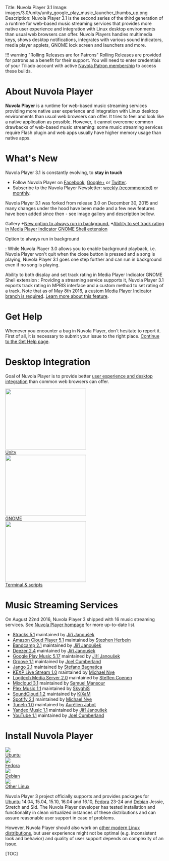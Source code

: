Title: Nuvola Player 3.1
Image: images/3.0/unity/unity_google_play_music_launcher_thumbs_up.png
Description: Nuvola Player 3.1 is the second series of the third generation of a runtime for
    web-based music streaming services that provides more native user experience and integration
    with Linux desktop environments than usual web browsers can offer. Nuvola Players handles
    multimedia keys, shows desktop notifications, integrates with various sound indicators, media
    player applets, GNOME lock screen and launchers and more.

!!! warning "Rolling Releases are for Patrons"
    Rolling Releases are provided for patrons as a benefit for their support. You will need to
    enter credentials of your Tiliado account with active
    [Nuvola Patron membership](https://tiliado.eu/nuvolaplayer/funding/)
    to access these builds.
    
About Nuvola Player
===================

**Nuvola Player** is a runtime for web-based music streaming services providing more native user
experience and integration with Linux desktop environments than usual web browsers can offer. It
tries to feel and look like a native application as possible. However, it cannot overcome common
drawbacks of web-based music streaming: some music streaming services require Flash plugin and web
apps usually have higher memory usage than native apps.

What's New
==========

Nuvola Player 3.1 is constantly evolving, to **stay in touch**

 * Follow Nuvola Player on [Facebook](https://www.facebook.com/nuvolaplayer),
    [Google+](https://plus.google.com/110794636546911932554) or
    [Twitter](https://twitter.com/NuvolaPlayer).
  * Subscribe to the Nuvola Player Newsletter: [weekly (recommended)](http://eepurl.com/bLbm5H)
    or [monthly](http://eepurl.com/bLbtM1).

Nuvola Player 3.1 was forked from release 3.0 on December 30, 2015 and many changes under the hood 
have been made and a few new features have been added since then - see image gallery and description
bellow. 

 Gallery
+[New option to always run in background.](images/3.1/features/always_run_in_background.png|256x192)
+[Ability to set track rating in Media Player Indicator GNOME Shell extension](images/3.1/features/mediaplayer_extensin_set_rating.png|256x192) 

Option to always run in background

:   While Nuvola Player 3.0 allows you to enable background playback, i.e. Nuvola Player won't quit
    when the close button is pressed and a song is playing, Nuvola Player 3.1 goes one step further
    and can run in background even if no song is playing.

Ability to both display and set track rating in Media Player Indicator GNOME Shell extension
:   Providing a streaming service supports it, Nuvola Player 3.1 exports track rating in MPRIS
    interface and a custom method to set rating of a track. Note that as of May 8th 2016,
    [a custom Media Player Indicator branch is required](:3.1/explore.html#media-player-indicator-extension).
    [Learn more about this feature](:3.1/explore.html#media-player-indicator-extension).


Get Help
========

Whenever you encounter a bug in Nuvola Player, don't hesitate to report it. First of all, it is
necessary to submit your issue to the right place. [Continue to the Get Help page](:3.1/help.html).

Desktop Integration
===================

Goal of Nuvola Player is to provide better
[user experience and desktop integration](:3.1/explore.html) than common web browsers can
offer.


<div class="row">
  <div class="col-sm-12 col-md-8">
    <div class="thumbnail">
      <a href=":3.1/explore.html#explore-unity"><img src=":images/3.0/unity/unity_google_play_music_launcher_thumbs_up[256x192].png" width="256" height="192" /></a>
      <div class="caption">
        <a class="btn btn-primary btn-block" role="button" href=":3.1/explore.html#explore-unity">Unity</a>
      </div>
    </div>
  </div>
  <div class="col-sm-12 col-md-8">
    <div class="thumbnail">
      <a href=":3.1/explore.html#explore-gnome"><img src=":images/3.0/gnome/gnome_add_to_favorites[256x192].png" width="256" height="192" /></a>
      <div class="caption">
        <a class="btn btn-primary btn-block" role="button" href=":3.1/explore.html#explore-gnome">GNOME</a>
      </div>
    </div>
  </div>
  <div class="col-sm-12 col-md-8">
    <div class="thumbnail">
      <a href=":3.1/explore.html#explore-terminal"><img src=":images/3.0/unity/unity_nuvolactl_multiple_apps[256x192].png" width="256" height="192" /></a>
      <div class="caption">
        <a class="btn btn-primary btn-block" role="button" href=":3.1/explore.html#explore-terminal">Terminal & scripts</a>
      </div>
    </div>
  </div>
</div>


Music Streaming Services
========================

On August 22nd 2016, Nuvola Player 3 shipped with 16 music streaming services.
See [Nuvola Player hompage](https://tiliado.eu/nuvolaplayer/) for more up-to-date list.

 * [8tracks 5.1](https://github.com/tiliado/nuvola-app-8tracks)
   maintained by [Jiří Janoušek](https://github.com/fenryxo)
 * [Amazon Cloud Player 5.1](https://github.com/tiliado/nuvola-app-amazon-cloud-player)
   maintained by [Stephen Herbein](https://github.com/SteVwonder)
 * [Bandcamp 2.1](https://github.com/tiliado/nuvola-app-bandcamp)
   maintained by [Jiří Janoušek](https://github.com/fenryxo)
 * [Deezer 2.4](https://github.com/tiliado/nuvola-app-deezer)
   maintained by [Jiří Janoušek](https://github.com/fenryxo)
 * [Google Play Music 5.17](https://github.com/tiliado/nuvola-app-google-play-music)
   maintained by [Jiří Janoušek](https://github.com/fenryxo)
 * [Groove 1.1](https://github.com/tiliado/nuvola-app-groove)
   maintained by [Joel Cumberland](https://github.com/jrosco)
 * [Jango 2.1](https://github.com/tiliado/nuvola-app-jango)
   maintained by [Stefano Bagnatica](https://github.com/thepisu)
 * [KEXP Live Stream 1.0](https://github.com/tiliado/nuvola-app-kexp)
   maintained by [Michael Nye](https://github.com/thenyeguy)
 * [Logitech Media Server 2.0](https://github.com/tiliado/nuvola-app-logitech-media-server)
   maintained by [Steffen Coenen](https://github.com/Tar-Dingens)
 * [Mixcloud 3.1](https://github.com/tiliado/nuvola-app-mixcloud)
   maintained by [Samuel Mansour](https://github.com/s83)
 * [Plex Music 1.1](https://github.com/tiliado/nuvola-app-plex)
   maintained by [SkyghiS](https://github.com/skyghis)
 * [SoundCloud 1.2](https://github.com/tiliado/nuvola-app-soundcloud)
   maintained by [KiXaM](https://github.com/kixam)
 * [Spotify 2.1](https://github.com/tiliado/nuvola-app-spotify)
   maintained by [Michael Nye](https://github.com/thenyeguy)
 * [TuneIn 1.0](https://github.com/tiliado/nuvola-app-tunein)
   maintained by [Aurélien Jabot](https://github.com/ajabot)
 * [Yandex Music 1.1](https://github.com/tiliado/nuvola-app-yandex-music)
   maintained by [Jiří Janoušek](https://github.com/fenryxo)
 * [YouTube 1.1](https://github.com/tiliado/nuvola-app-youtube)
   maintained by [Joel Cumberland](https://github.com/jrosco)

Install Nuvola Player
=====================

<div class="row">
  <div class="col-sm-12 col-md-6">
    <div class="thumbnail">
      <a title="Install Nuvola Player in Ubuntu" href=":3.1/install.html#ubuntu"><img src="./images/dist-logos/ubuntu_vertical.png" /></a>
      <div class="caption">
        <a class="btn btn-primary btn-block" role="button" title="Install Nuvola Player in Ubuntu" href=":3.1/install.html#ubuntu">Ubuntu</a>
      </div>
    </div>
  </div>
  <div class="col-sm-12 col-md-6">
    <div class="thumbnail">
      <a title="Install Nuvola Player in Fedora" href=":3.1/install.html#fedora"><img src="./images/dist-logos/fedora_vertical.png" /></a>
      <div class="caption">
        <a class="btn btn-primary btn-block" role="button" title="Install Nuvola Player in Fedora" href=":3.1/install.html#fedora">Fedora</a>
      </div>
    </div>
  </div>
  <div class="col-sm-12 col-md-6">
    <div class="thumbnail">
      <a title="Install Nuvola Player in Debian" href=":3.1/install.html#debian"><img src="./images/dist-logos/debian_vertical.png" /></a>
      <div class="caption">
        <a class="btn btn-primary btn-block" role="button" title="Install Nuvola Player in Debian" href=":3.1/install.html#debian">Debian</a>
      </div>
    </div>
  </div>
  <div class="col-sm-12 col-md-6">
    <div class="thumbnail">
      <a title="Install Nuvola Player" href=":3.1/install.html#other-linux"><img src="./images/nuvola-logos/install_vertical_3.png" /></a>
      <div class="caption">
        <a class="btn btn-primary btn-block" role="button" title="Install Nuvola Player" href=":3.1/install.html#other-linux">Other Linux</a>
      </div>
    </div>
  </div>
</div>

Nuvola Player 3 project officially supports and provides packages for
[Ubuntu](:3.1/install.html#ubuntu) 14.04, 15.04, 15.10, 16.04 and 16.10,
[Fedora](:3.1/install.html#fedora) 23-24 and
[Debian](:3.1/install.html#debian) Jessie, Stretch and Sid. The Nuvola Player
developer has tested installation and functionality in clean virtualized instances of these
distributions and can assure reasonable user support in case of problems.

However, Nuvola Player should also work on
[other modern Linux distributions](:3.1/install.html#other-linux), but user experience might
not be optimal (e.g. inconsistent look and behavior) and quality of user support depends on
complexity of an issue.


[TOC]
